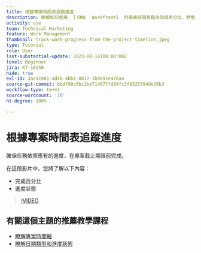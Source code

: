 ```yaml
---
title: 根據專案時間表追蹤進度
description: 瞭解如何使用  [!DNL  Workfront]  的專案時間表藉由完成百分比、狀態、指派或限制來追蹤工作進度。
activity: use
team: Technical Marketing
feature: Work Management
thumbnail: track-work-progress-from-the-project-timeline.jpeg
type: Tutorial
role: User
last-substantial-update: 2023-08-16T00:00:00Z
level: Beginner
jira: KT-10150
hide: true
exl-id: 3ac91981-ad48-4bb1-8817-1b9a91e476a4
source-git-commit: bbdf99c6bc1be714077fd94fc3f8325394de36b3
workflow-type: tm+mt
source-wordcount: '70'
ht-degree: 100%

---
```


# 根據專案時間表追蹤進度

確保任務依照應有的進度，在專案截止期限前完成。

在這段影片中，您將了解以下內容：

* 完成百分比
* 進度狀態

>[!VIDEO](https://video.tv.adobe.com/v/3438208/?quality=12&learn=on&enablevpops=1)


## 有關這個主題的推薦教學課程

* [瞭解專案時間軸](/help/manage-work/project-timelines/understand-project-timelines.md)
* [瞭解日期類型和進度狀態](/help/manage-work/project-timelines/understand-task-dates-and-progress-status.md)
